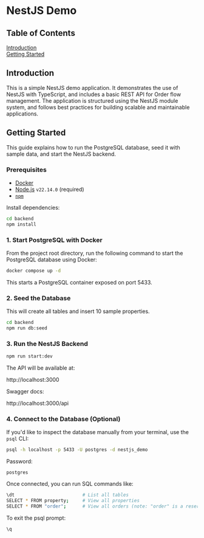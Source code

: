 # NestJS Demo

## Table of Contents

[Introduction](#introduction)  
[Getting Started](#getting-started)  

## Introduction
This is a simple NestJS demo application. It demonstrates the use of NestJS with TypeScript, and includes a basic REST API for Order flow management. The application is structured using the NestJS module system, and follows best practices for building scalable and maintainable applications.

## Getting Started

This guide explains how to run the PostgreSQL database, seed it with sample data, and start the NestJS backend.

### Prerequisites

- [Docker](https://www.docker.com/products/docker-desktop/)
- [Node.js](https://nodejs.org/en) `v22.14.0` (required)
- [`npm`](https://www.npmjs.com/)

Install dependencies:

```bash
cd backend
npm install
```

### 1. Start PostgreSQL with Docker

From the project root directory, run the following command to start the PostgreSQL database using Docker:

```bash
docker compose up -d
```

This starts a PostgreSQL container exposed on port 5433.

### 2. Seed the Database

This will create all tables and insert 10 sample properties.

```bash
cd backend
npm run db:seed
```

### 3. Run the NestJS Backend

```bash
npm run start:dev
```

The API will be available at:

http://localhost:3000

Swagger docs:

http://localhost:3000/api

### 4. Connect to the Database (Optional)

If you'd like to inspect the database manually from your terminal, use the `psql` CLI:

```bash
psql -h localhost -p 5433 -U postgres -d nestjs_demo
```

Password:

```text
postgres
```

Once connected, you can run SQL commands like:

```bash
\dt                         # List all tables
SELECT * FROM property;     # View all properties
SELECT * FROM "order";      # View all orders (note: "order" is a reserved keyword, so must be in quotes)
```

To exit the psql prompt:

```bash
\q
```
